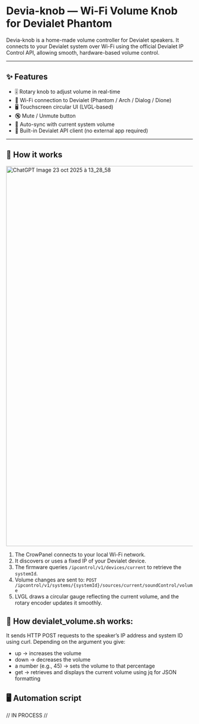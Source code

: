 # Devia-knob — Wi-Fi Volume Knob for Devialet Phantom
Devia-knob is a home-made volume controller for Devialet speakers. It connects to your Devialet system over Wi-Fi using the official Devialet IP Control API, allowing smooth, hardware-based volume control.

---

## ✨ Features

- 🎚️ Rotary knob to adjust volume in real-time  
- 📡 Wi-Fi connection to Devialet (Phantom / Arch / Dialog / Dione)  
- 🖥️ Touchscreen circular UI (LVGL-based)  
- 🔇 Mute / Unmute button  
- 🔄 Auto-sync with current system volume  
- 🧩 Built-in Devialet API client (no external app required)

---

## 🧠 How it works

<img width="1024" height="1024" alt="ChatGPT Image 23 oct  2025 à 13_28_58" src="https://github.com/user-attachments/assets/41d102dc-6025-48ee-9c6c-183fe6336beb" />

1. The CrowPanel connects to your local Wi-Fi network.
2. It discovers or uses a fixed IP of your Devialet device.
3. The firmware queries `/ipcontrol/v1/devices/current` to retrieve the `systemId`.
4. Volume changes are sent to: `POST /ipcontrol/v1/systems/{systemId}/sources/current/soundControl/volume`
5. LVGL draws a circular gauge reflecting the current volume, and the rotary encoder updates it smoothly.

## 🔧 How devialet_volume.sh works:
It sends HTTP POST requests to the speaker’s IP address and system ID using curl.
Depending on the argument you give:
- up → increases the volume
- down → decreases the volume
- a number (e.g., 45) → sets the volume to that percentage
- get → retrieves and displays the current volume using jq for JSON formatting

## 🖥️ Automation script 

// IN PROCESS //

